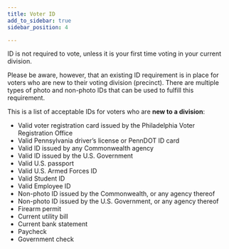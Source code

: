 ```yaml
---
title: Voter ID
add_to_sidebar: true
sidebar_position: 4

---
```

ID is not required to vote, unless it is your first time voting in your current division.

Please be aware, however, that an existing ID requirement is in place for voters who are new to their voting division (precinct). There are multiple types of photo and non-photo IDs that can be used to fulfill this requirement.

This is a list of acceptable IDs for voters who are **new to a division**:

* Valid voter registration card issued by the Philadelphia Voter Registration Office
* Valid Pennsylvania driver’s license or PennDOT ID card
* Valid ID issued by any Commonwealth agency
* Valid ID issued by the U.S. Government
* Valid U.S. passport
* Valid U.S. Armed Forces ID
* Valid Student ID
* Valid Employee ID
* Non-photo ID issued by the Commonwealth, or any agency thereof
* Non-photo ID issued by the U.S. Government, or any agency thereof
* Firearm permit
* Current utility bill
* Current bank statement
* Paycheck
* Government check
